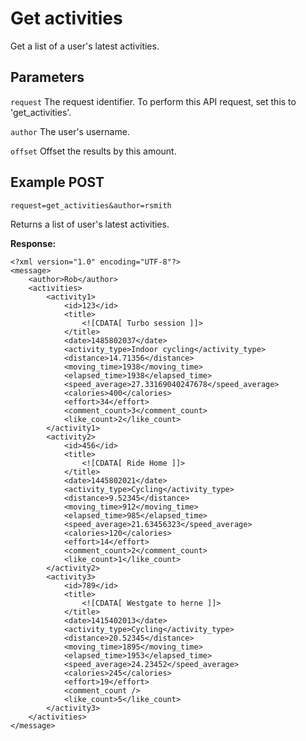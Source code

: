 Get activities
==============

Get a list of a user's latest activities.


Parameters
----
`request` The request identifier. To perform this API request, set this to 'get_activities'.

`author` The user's username. 

`offset` Offset the results by this amount. 


Example POST
----
`
request=get_activities&author=rsmith
`

Returns a list of user's latest activities.

**Response:**
```
<?xml version="1.0" encoding="UTF-8"?>
<message>
	<author>Rob</author>
	<activities>
		<activity1>
			<id>123</id>
			<title>
				<![CDATA[ Turbo session ]]>
			</title>
			<date>1485802037</date>
			<activity_type>Indoor cycling</activity_type>
			<distance>14.71356</distance>
			<moving_time>1938</moving_time>
			<elapsed_time>1938</elapsed_time>
			<speed_average>27.33169040247678</speed_average>
			<calories>400</calories>
			<effort>34</effort>
			<comment_count>3</comment_count>
			<like_count>2</like_count>
		</activity1>
		<activity2>
			<id>456</id>
			<title>
				<![CDATA[ Ride Home ]]>
			</title>
			<date>1445802021</date>
			<activity_type>Cycling</activity_type>
			<distance>9.52345</distance>
			<moving_time>912</moving_time>
			<elapsed_time>985</elapsed_time>
			<speed_average>21.63456323</speed_average>
			<calories>120</calories>
			<effort>14</effort>
			<comment_count>2</comment_count>
			<like_count>1</like_count>
		</activity2>
		<activity3>
			<id>789</id>
			<title>
				<![CDATA[ Westgate to herne ]]>
			</title>
			<date>1415402013</date>
			<activity_type>Cycling</activity_type>
			<distance>20.52345</distance>
			<moving_time>1895</moving_time>
			<elapsed_time>1953</elapsed_time>
			<speed_average>24.23452</speed_average>
			<calories>245</calories>
			<effort>19</effort>
			<comment_count />
			<like_count>5</like_count>
		</activity3>
	</activities>
</message>
```
